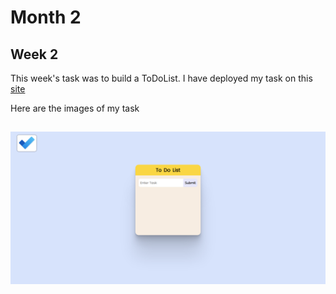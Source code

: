 # Month 2
## Week 2
This week's task was to build a ToDoList. I have deployed my task on this [site](https://todolist-crework.netlify.app/)

Here are the images of my task
## ![ToDoList](./ToDoList/assets/image.png)